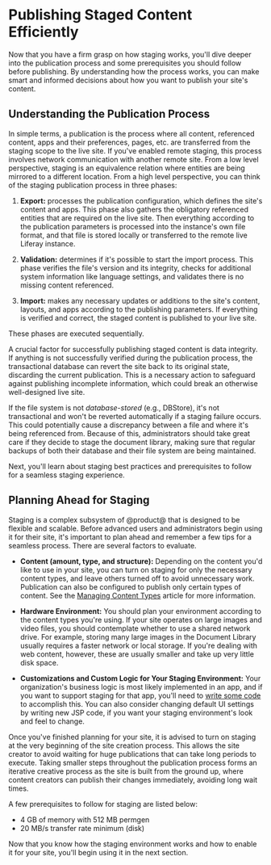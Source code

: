 # Publishing Staged Content Efficiently [](id=publishing-staged-content-efficiently)

Now that you have a firm grasp on how staging works, you'll dive deeper into the
publication process and some prerequisites you should follow before publishing.
By understanding how the process works, you can make smart and informed
decisions about how you want to publish your site's content.

## Understanding the Publication Process [](id=understanding-the-publication-process)

In simple terms, a publication is the process where all content, referenced
content, apps and their preferences, pages, etc. are transferred from the
staging scope to the live site. If you've enabled remote staging, this process
involves network communication with another remote site. From a low level
perspective, staging is an equivalence relation where entities are being
mirrored to a different location. From a high level perspective, you can think
of the staging publication process in three phases:

1.  **Export:** processes the publication configuration, which defines the
    site's content and apps. This phase also gathers the obligatory referenced
    entities that are required on the live site. Then everything according to
    the publication parameters is processed into the instance's own file format,
    and that file is stored locally or transferred to the remote live Liferay
    instance.

2.  **Validation:** determines if it's possible to start the import process.
    This phase verifies the file's version and its integrity, checks for
    additional system information like language settings, and validates there is
    no missing content referenced.

3.  **Import:** makes any necessary updates or additions to the site's content,
    layouts, and apps according to the publishing parameters. If everything is
    verified and correct, the staged content is published to your live site.

These phases are executed sequentially.

A crucial factor for successfully publishing staged content is data integrity.
If anything is not successfully verified during the publication process, the
transactional database can revert the site back to its original state,
discarding the current publication. This is a necessary action to safeguard
against publishing incomplete information, which could break an otherwise
well-designed live site.

If the file system is not *database-stored* (e.g., DBStore), it's not
transactional and won't be reverted automatically if a staging failure occurs.
This could potentially cause a discrepancy between a file and where it's being
referenced from. Because of this, administrators should take great care if they
decide to stage the document library, making sure that regular backups of both
their database and their file system are being maintained.

Next, you'll learn about staging best practices and prerequisites to follow for
a seamless staging experience.

## Planning Ahead for Staging [](id=planning-ahead-for-staging)

Staging is a complex subsystem of @product@ that is designed to be flexible and
scalable. Before advanced users and administrators begin using it for their
site, it's important to plan ahead and remember a few tips for a seamless
process. There are several factors to evaluate.

- **Content (amount, type, and structure):** Depending on the content you'd like
  to use in your site, you can turn on staging for only the necessary content
  types, and leave others turned off to avoid unnecessary work. Publication can
  also be configured to publish only certain types of content. See the
  [Managing Content Types](/discover/portal/-/knowledge_base/7-1/managing-content-types-in-staging)
  article for more information.

- **Hardware Environment:** You should plan your environment according to the
  content types you're using. If your site operates on large images and video
  files, you should contemplate whether to use a shared network drive. For
  example, storing many large images in the Document Library usually requires a
  faster network or local storage. If you're dealing with web content, however,
  these are usually smaller and take up very little disk space.

- **Customizations and Custom Logic for Your Staging Environment:** Your
  organization's business logic is most likely implemented in an app, and if you
  want to support staging for that app, you'll need to
  [write some code](/develop/tutorials/-/knowledge_base/7-1/export-import-and-staging)
  to accomplish this. You can also consider changing default UI settings by
  writing new JSP code, if you want your staging environment's look and feel to
  change.

Once you've finished planning for your site, it is advised to turn on staging at
the very beginning of the site creation process. This allows the site creator to
avoid waiting for huge publications that can take long periods to execute.
Taking smaller steps throughout the publication process forms an iterative
creative process as the site is built from the ground up, where content creators
can publish their changes immediately, avoiding long wait times.

A few prerequisites to follow for staging are listed below:

- 4 GB of memory with 512 MB permgen
- 20 MB/s transfer rate minimum (disk)

Now that you know how the staging environment works and how to enable it for
your site, you'll begin using it in the next section.
